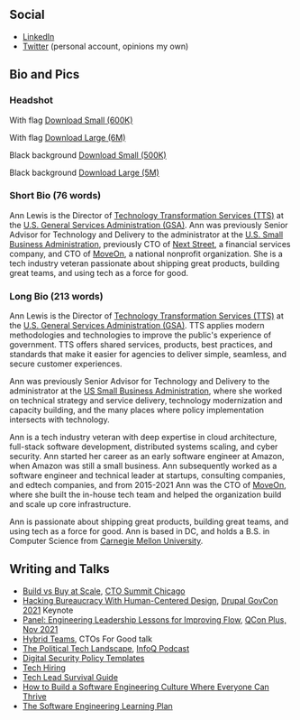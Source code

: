 ## Social
- [LinkedIn](https://www.linkedin.com/in/theannlewis)
- [Twitter](https://twitter.com/ann_lewis) (personal account, opinions my own)

## Bio and Pics

### Headshot
With flag [Download Small (600K)](https://s3.amazonaws.com/annlewis.tech/ann_hs_gov-small.jpg)

With flag [Download Large (6M)](https://s3.amazonaws.com/annlewis.tech/ann_hs_gov-large.jpg)

Black background [Download Small (500K)](https://s3.amazonaws.com/annlewis.tech/ann_hs_blk-small.jpg)

Black background [Download Large (5M)](https://s3.amazonaws.com/annlewis.tech/ann_hs_blk-large.jpg)


### Short Bio (76 words)

Ann Lewis is the Director of <a href="https://www.gsa.gov/about-us/organization/federal-acquisition-service/technology-transformation-services">Technology Transformation Services (TTS)</a> at the <a href="https://www.gsa.gov/">U.S. General Services Administration (GSA)</a>. Ann was previously Senior Advisor for Technology and Delivery to the administrator at the <a href="https://www.sba.gov/">U.S. Small Business Administration</a>, previously CTO of <a href="https://nextstreet.com/">Next Street</a>, a financial services company, and CTO of <a href="https://www.moveon.org/">MoveOn</a>, a national nonprofit organization. She is a tech industry veteran passionate about shipping great products, building great teams, and using tech as a force for good.


### Long Bio (213 words)

Ann Lewis is the Director of <a href="https://www.gsa.gov/about-us/organization/federal-acquisition-service/technology-transformation-services">Technology Transformation Services (TTS)</a> at the <a href="https://www.gsa.gov/">U.S. General Services Administration (GSA)</a>. TTS applies modern methodologies and technologies to improve the public's experience of government. TTS offers shared services, products, best practices, and standards that make it easier for agencies to deliver simple, seamless, and secure customer experiences.

Ann was previously Senior Advisor for Technology and Delivery to the administrator at the <a href="https://www.sba.gov/">US Small Business Administration</a>, where she worked on technical strategy and service delivery, technology modernization and capacity building, and the many places where policy implementation intersects with technology. 

Ann is a tech industry veteran with deep expertise in cloud architecture, full-stack software development, distributed systems scaling, and cyber security. Ann started her career as an early software engineer at Amazon, when Amazon was still a small business. Ann subsequently worked as a software engineer and technical leader at startups, consulting companies, and edtech companies, and from 2015-2021 Ann was the CTO of <a href="https://www.moveon.org/">MoveOn</a>, where she built the in-house tech team and helped the organization build and scale up core infrastructure. 

Ann is passionate about shipping great products, building great teams, and using tech as a force for good. Ann is based in DC, and holds a B.S. in Computer Science from <a href="https://www.scs.cmu.edu/">Carnegie Mellon University</a>.

## Writing and Talks
- [Build vs Buy at Scale](https://docs.google.com/presentation/d/1iNd0MAq6UG7ebCgF1xUxjRu83vPNqcyFDzrdKMMUmJM/edit#slide=id.ge9090756a_1_58), [CTO Summit Chicago](https://www.ctoconnection.com/events/in-person/2022-05-12-the-2022-chicago-cto-summit)
- [Hacking Bureaucracy With Human-Centered Design](https://docs.google.com/presentation/d/101X5edzRshPRf1r9r34zfGAYfwa7wRSfCNFZ1X-fXLQ/view), [Drupal GovCon 2021](https://www.drupalgovcon.org/2021-schedule) Keynote
- [Panel: Engineering Leadership Lessons for Improving Flow](https://www.infoq.com/presentations/improve-velocity-quality/), [QCon Plus, Nov 2021](https://www.infoq.com/)
- [Hybrid Teams](https://docs.google.com/presentation/d/1mDOSXqu8z4eo8P3qMrkEmK-pZYpX39DbaIH1PEmXfEc/view), CTOs For Good talk
- [The Political Tech Landscape](https://www.infoq.com/podcasts/moveon-spoke-cto/), [InfoQ Podcast](https://www.infoq.com/podcasts/)
- [Digital Security Policy Templates](https://ann-lewis.medium.com/digital-security-policy-template-for-nonprofits-59d7d0419edc)
- [Tech Hiring](https://medium.com/@ann_lewis/how-we-hire-tech-folks-7f36bfec594a)
- [Tech Lead Survival Guide](https://medium.com/@ann_lewis/tech-lead-survival-guide-aeee065fe0f5)
- [How to Build a Software Engineering Culture Where Everyone Can Thrive](https://medium.com/@ann_lewis/how-to-build-a-software-engineering-culture-where-everyone-can-thrive-e927bc52ea97)
- [The Software Engineering Learning Plan](https://medium.com/@ann_lewis/the-software-engineering-learning-plan-c4d97aedf913)


